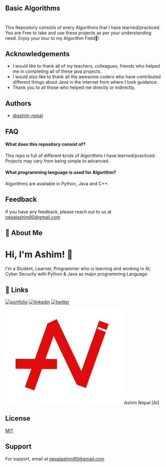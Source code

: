 ## Basic Algorithms
# 

This Repository consists of every Algorithms that I have learned/practiced. You are Free to take and use these projects as per your understanding need. Enjoy your tour to my Algorithm Field🌾! 


## Acknowledgements

- I would like to thank all of my teachers, colleagues, friends who helped me in completing all of these java projects.
- I would also like to thank all the awesome coders who have contributed different things about Java in the internet from where I took guidance.
- Thank you to all those who helped me directly or indirectly.  


## Authors

- [@ashim-nepal](https://www.github.com/ashim-nepal)

## FAQ

#### What does this repository consist of?

This repo is full of different kinds of Algorithms I have learned/practiced. Projects may vary from being simple to advanced.


#### What programming language is used for Algorithm?

Algorithms are available in Python, Java and C++.

## Feedback

If you have any feedback, please reach out to us at nepalashim90@gmail.com


## 🚀 About Me
# Hi, I'm Ashim! 👋
I'm a Student, Learner, Programmer who is learning and working in AI, Cyber Security with Python & Java as major programming Language



## 🔗 Links
[![portfolio](https://img.shields.io/badge/my_portfolio-000?style=for-the-badge&logo=ko-fi&logoColor=white)](https://ashimnepal.com.np/)
[![linkedin](https://img.shields.io/badge/linkedin-0A66C2?style=for-the-badge&logo=linkedin&logoColor=white)](https://www.linkedin.com/in/ashim-nepal)
[![twitter](https://img.shields.io/badge/twitter-1DA1F2?style=for-the-badge&logo=twitter&logoColor=white)](https://twitter.com/asnp_ash)

![Logo](https://github.com/ashim-nepal/images/blob/main/logoNewNobg.png?raw=true)
Ashim Nepal [AI]

## License

[MIT](https://choosealicense.com/licenses/mit/)

## Support

For support, email at nepalashim90@gmail.com
